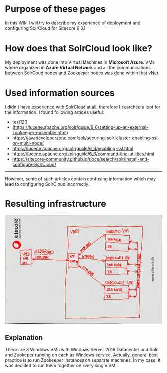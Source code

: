 # Purpose of these pages

In this Wiki I will try to describe my experience of deployment and configuring SolrCloud for Sitecore 9.0.1

# How does that SolrCloud look like?

My deployment was done into Virtual Machines in **Microsoft Azure**. VMs where organized in **Azure Virtual Network** and all the communications between SolrCoud nodes and Zookeeper nodes was done within that vNet.

# Used information sources
I didn't have experience with SolrCloud at all, therefore I searched a loot for the information. I found following articles useful:
* [test123](https://sitecorenuke.wordpress.com/2017/08/31/solr-cloud-setup-with-zookeeper-for-sitecore/)
* (https://lucene.apache.org/solr/guide/6_6/setting-up-an-external-zookeeper-ensemble.html)
* https://javadeveloperzone.com/solr/securing-solr-cluster-enabling-ssl-on-multi-node/
* https://lucene.apache.org/solr/guide/6_6/enabling-ssl.html
* https://lucene.apache.org/solr/guide/6_6/command-line-utilities.html
* https://sitecore-community.github.io/docs/search/solr/Install-and-configure-SolrCloud/

<hr/>

However, some of such articles contain confusing information which may lead to configuring SolrCloud incorrectly. 

# Resulting infrastructure

![sitecore solrcloud](/images/SolrCloud_infrastructure_http.jpg)

## Explanation

There are 3 Windows VMs with Windows Server 2016 Datacenter and Solr and Zookeper running on each as Windows service.
Actually, general best practice is to run Zookeeper instances on separate machines. In my case, it was decided to run them together on every single VM. 
